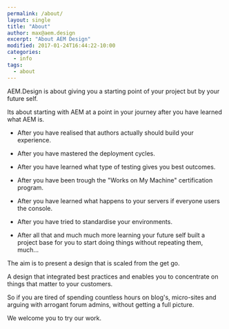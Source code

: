 ```yaml
---
permalink: /about/
layout: single
title: "About"
author: max@aem.design
excerpt: "About AEM Design"
modified: 2017-01-24T16:44:22-10:00
categories:
  - info
tags:
  - about
---
```


AEM.Design is about giving you a starting point of your project but by your future self.

Its about starting with AEM at a point in your journey after you have learned what AEM is.

- After you have realised that authors actually should build your experience.

- After you have mastered the deployment cycles.

- After you have learned what type of testing gives you best outcomes.

- After you have been trough the "Works on My Machine" certification program.

- After you have learned what happens to your servers if everyone users the console.

- After you have tried to standardise your environments.

- After all that and much much more learning your future self built a project base for you to start doing things without repeating them, much...

The aim is to present a design that is scaled from the get go.

A design that integrated best practices and enables you to concentrate on things that matter to your customers.

So if you are tired of spending countless hours on blog's, micro-sites and arguing with arrogant forum admins, without getting a full picture.

We welcome you to try our work.
